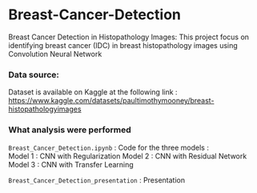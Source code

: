 # Breast-Cancer-Detection
Breast Cancer Detection in Histopathology Images: This project focus on identifying breast cancer (IDC) in breast
histopathology images using Convolution Neural Network

### Data source:
Dataset is available on Kaggle at the following link : https://www.kaggle.com/datasets/paultimothymooney/breast-histopathologyimages

### What analysis were performed
```Breast_Cancer_Detection.ipynb``` : Code for the three models  :<br>
Model 1 : CNN with Regularization
Model 2 : CNN with Residual Network
Model 3 : CNN with Transfer Learning

```Breast_Cancer_Detection_presentation``` : Presentation   
